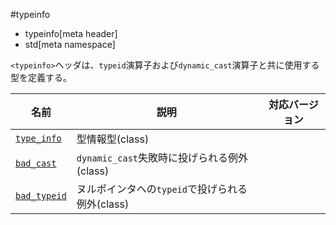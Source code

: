 #typeinfo
* typeinfo[meta header]
* std[meta namespace]

`<typeinfo>`ヘッダは、`typeid`演算子および`dynamic_cast`演算子と共に使用する型を定義する。

| 名前 | 説明 | 対応バージョン |
|------------------------------------------|-------------------------------------------------|-------|
| [`type_info`](./typeinfo/type_info.md)   | 型情報型(class) | |
| [`bad_cast`](./typeinfo/bad_cast.md)     | `dynamic_cast`失敗時に投げられる例外(class) | |
| [`bad_typeid`](./typeinfo/bad_typeid.md) | ヌルポインタへの`typeid`で投げられる例外(class) | |


